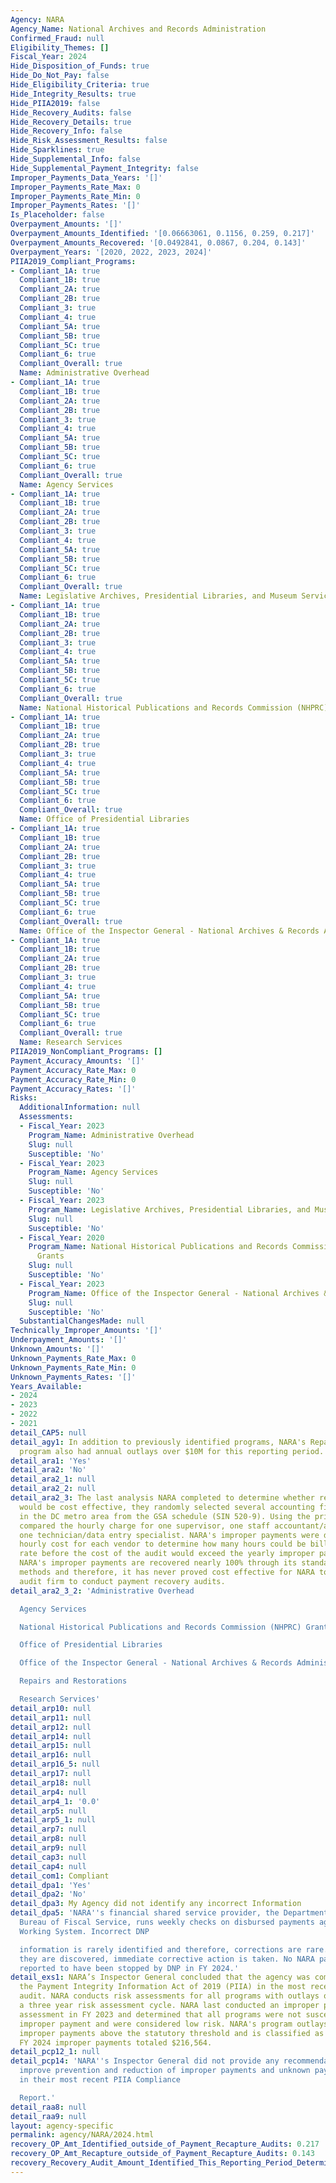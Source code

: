 ```yaml
---
Agency: NARA
Agency_Name: National Archives and Records Administration
Confirmed_Fraud: null
Eligibility_Themes: []
Fiscal_Year: 2024
Hide_Disposition_of_Funds: true
Hide_Do_Not_Pay: false
Hide_Eligibility_Criteria: true
Hide_Integrity_Results: true
Hide_PIIA2019: false
Hide_Recovery_Audits: false
Hide_Recovery_Details: true
Hide_Recovery_Info: false
Hide_Risk_Assessment_Results: false
Hide_Sparklines: true
Hide_Supplemental_Info: false
Hide_Supplemental_Payment_Integrity: false
Improper_Payments_Data_Years: '[]'
Improper_Payments_Rate_Max: 0
Improper_Payments_Rate_Min: 0
Improper_Payments_Rates: '[]'
Is_Placeholder: false
Overpayment_Amounts: '[]'
Overpayment_Amounts_Identified: '[0.06663061, 0.1156, 0.259, 0.217]'
Overpayment_Amounts_Recovered: '[0.0492841, 0.0867, 0.204, 0.143]'
Overpayment_Years: '[2020, 2022, 2023, 2024]'
PIIA2019_Compliant_Programs:
- Compliant_1A: true
  Compliant_1B: true
  Compliant_2A: true
  Compliant_2B: true
  Compliant_3: true
  Compliant_4: true
  Compliant_5A: true
  Compliant_5B: true
  Compliant_5C: true
  Compliant_6: true
  Compliant_Overall: true
  Name: Administrative Overhead
- Compliant_1A: true
  Compliant_1B: true
  Compliant_2A: true
  Compliant_2B: true
  Compliant_3: true
  Compliant_4: true
  Compliant_5A: true
  Compliant_5B: true
  Compliant_5C: true
  Compliant_6: true
  Compliant_Overall: true
  Name: Agency Services
- Compliant_1A: true
  Compliant_1B: true
  Compliant_2A: true
  Compliant_2B: true
  Compliant_3: true
  Compliant_4: true
  Compliant_5A: true
  Compliant_5B: true
  Compliant_5C: true
  Compliant_6: true
  Compliant_Overall: true
  Name: Legislative Archives, Presidential Libraries, and Museum Services
- Compliant_1A: true
  Compliant_1B: true
  Compliant_2A: true
  Compliant_2B: true
  Compliant_3: true
  Compliant_4: true
  Compliant_5A: true
  Compliant_5B: true
  Compliant_5C: true
  Compliant_6: true
  Compliant_Overall: true
  Name: National Historical Publications and Records Commission (NHPRC) Grants
- Compliant_1A: true
  Compliant_1B: true
  Compliant_2A: true
  Compliant_2B: true
  Compliant_3: true
  Compliant_4: true
  Compliant_5A: true
  Compliant_5B: true
  Compliant_5C: true
  Compliant_6: true
  Compliant_Overall: true
  Name: Office of Presidential Libraries
- Compliant_1A: true
  Compliant_1B: true
  Compliant_2A: true
  Compliant_2B: true
  Compliant_3: true
  Compliant_4: true
  Compliant_5A: true
  Compliant_5B: true
  Compliant_5C: true
  Compliant_6: true
  Compliant_Overall: true
  Name: Office of the Inspector General - National Archives & Records Administration
- Compliant_1A: true
  Compliant_1B: true
  Compliant_2A: true
  Compliant_2B: true
  Compliant_3: true
  Compliant_4: true
  Compliant_5A: true
  Compliant_5B: true
  Compliant_5C: true
  Compliant_6: true
  Compliant_Overall: true
  Name: Research Services
PIIA2019_NonCompliant_Programs: []
Payment_Accuracy_Amounts: '[]'
Payment_Accuracy_Rate_Max: 0
Payment_Accuracy_Rate_Min: 0
Payment_Accuracy_Rates: '[]'
Risks:
  AdditionalInformation: null
  Assessments:
  - Fiscal_Year: 2023
    Program_Name: Administrative Overhead
    Slug: null
    Susceptible: 'No'
  - Fiscal_Year: 2023
    Program_Name: Agency Services
    Slug: null
    Susceptible: 'No'
  - Fiscal_Year: 2023
    Program_Name: Legislative Archives, Presidential Libraries, and Museum Services
    Slug: null
    Susceptible: 'No'
  - Fiscal_Year: 2020
    Program_Name: National Historical Publications and Records Commission (NHPRC)
      Grants
    Slug: null
    Susceptible: 'No'
  - Fiscal_Year: 2023
    Program_Name: Office of the Inspector General - National Archives & Records Administration
    Slug: null
    Susceptible: 'No'
  SubstantialChangesMade: null
Technically_Improper_Amounts: '[]'
Underpayment_Amounts: '[]'
Unknown_Amounts: '[]'
Unknown_Payments_Rate_Max: 0
Unknown_Payments_Rate_Min: 0
Unknown_Payments_Rates: '[]'
Years_Available:
- 2024
- 2023
- 2022
- 2021
detail_CAP5: null
detail_agy1: In addition to previously identified programs, NARA's Repairs and Restorations
  program also had annual outlays over $10M for this reporting period.
detail_ara1: 'Yes'
detail_ara2: 'No'
detail_ara2_1: null
detail_ara2_2: null
detail_ara2_3: The last analysis NARA completed to determine whether recovery audits
  would be cost effective, they randomly selected several accounting firms located
  in the DC metro area from the GSA schedule (SIN 520-9). Using the price list, NARA
  compared the hourly charge for one supervisor, one staff accountant/analyst, and
  one technician/data entry specialist. NARA's improper payments were divided by the
  hourly cost for each vendor to determine how many hours could be billed at that
  rate before the cost of the audit would exceed the yearly improper payments identified.
  NARA's improper payments are recovered nearly 100% through its standard recovery
  methods and therefore, it has never proved cost effective for NARA to engage an
  audit firm to conduct payment recovery audits.
detail_ara2_3_2: 'Administrative Overhead

  Agency Services

  National Historical Publications and Records Commission (NHPRC) Grants

  Office of Presidential Libraries

  Office of the Inspector General - National Archives & Records Administration

  Repairs and Restorations

  Research Services'
detail_arp10: null
detail_arp11: null
detail_arp12: null
detail_arp14: null
detail_arp15: null
detail_arp16: null
detail_arp16_5: null
detail_arp17: null
detail_arp18: null
detail_arp4: null
detail_arp4_1: '0.0'
detail_arp5: null
detail_arp5_1: null
detail_arp7: null
detail_arp8: null
detail_arp9: null
detail_cap3: null
detail_cap4: null
detail_com1: Compliant
detail_dpa1: 'Yes'
detail_dpa2: 'No'
detail_dpa3: My Agency did not identify any incorrect Information
detail_dpa5: 'NARA''s financial shared service provider, the Department of Treasury,
  Bureau of Fiscal Service, runs weekly checks on disbursed payments against the DNP/Treasury
  Working System. Incorrect DNP

  information is rarely identified and therefore, corrections are rare. However when
  they are discovered, immediate corrective action is taken. No NARA payments were
  reported to have been stopped by DNP in FY 2024.'
detail_exs1: NARA’s Inspector General concluded that the agency was compliant with
  the Payment Integrity Information Act of 2019 (PIIA) in the most recent compliance
  audit. NARA conducts risk assessments for all programs with outlays over $10M on
  a three year risk assessment cycle. NARA last conducted an improper payment risk
  assessment in FY 2023 and determined that all programs were not susceptible to significant
  improper payment and were considered low risk. NARA's program outlays do not have
  improper payments above the statutory threshold and is classified as Phase 1. NARA's
  FY 2024 improper payments totaled $216,564.
detail_pcp12_1: null
detail_pcp14: 'NARA''s Inspector General did not provide any recommendations to further
  improve prevention and reduction of improper payments and unknown payments for NARA
  in their most recent PIIA Compliance

  Report.'
detail_raa8: null
detail_raa9: null
layout: agency-specific
permalink: agency/NARA/2024.html
recovery_OP_Amt_Identified_outside_of_Payment_Recapture_Audits: 0.217
recovery_OP_Amt_Recapture_outside_of_Payment_Recapture_Audits: 0.143
recovery_Recovery_Audit_Amount_Identified_This_Reporting_Period_Determined_Not_Collectable_Rate: 0.0
---
```

